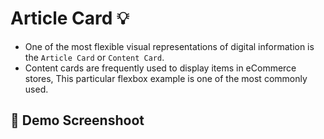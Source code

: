 # Article Card :bulb:

- One of the most flexible visual representations of digital information is the `Article Card` or `Content Card`. 
- Content cards are frequently used to display items in eCommerce stores, This particular flexbox example is one of the most commonly used. 

## :camera_flash: Demo Screenshoot
